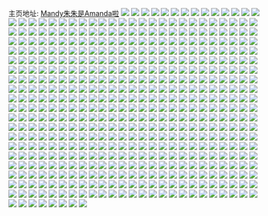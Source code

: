 主页地址: [Mandy朱朱是Amanda啦](https://weibo.com/u/3276469773) 
![](https://wx4.sinaimg.cn/mw2000/c34af60dly1ggcpz0hevlj21aj1v11kx.jpg) 
![](https://wx4.sinaimg.cn/mw2000/c34af60dly1ggcpzbaqytj22c0340b2a.jpg) 
![](https://wx4.sinaimg.cn/mw2000/c34af60dly1ggb6mr65wzj21o0280hdt.jpg) 
![](https://wx4.sinaimg.cn/mw2000/c34af60dly1ggb6moqw5pj22801o0e81.jpg) 
![](https://wx4.sinaimg.cn/mw2000/c34af60dly1ggb6msxtkej21my26ynpd.jpg) 
![](https://wx4.sinaimg.cn/mw2000/c34af60dly1ggb6mv4db9j21o0280u0x.jpg) 
![](https://wx4.sinaimg.cn/mw2000/c34af60dly1ggb6mwrfjqj21o0280kjl.jpg) 
![](https://wx4.sinaimg.cn/mw2000/c34af60dly1ggb6mvym3jj21o0280hdt.jpg) 
![](https://wx4.sinaimg.cn/mw2000/c34af60dly1gg8b0phqqtj20u00mik05.jpg) 
![](https://wx4.sinaimg.cn/mw2000/c34af60dly1gg8b0yebcij22c02c0hdt.jpg) 
![](https://wx4.sinaimg.cn/mw2000/c34af60dly1gg8b0z0ygnj20u00jwwmd.jpg) 
![](https://wx4.sinaimg.cn/mw2000/c34af60dly1gg8b0wu4m6j21o02801ky.jpg) 
![](https://wx4.sinaimg.cn/mw2000/c34af60dly1gg8b10lnpij23402c0e82.jpg) 
![](https://wx4.sinaimg.cn/mw2000/c34af60dly1gg8b0vddefj22341hykjm.jpg) 
![](https://wx4.sinaimg.cn/mw2000/c34af60dly1gg8b0sd3c0j22k31wh4h7.jpg) 
![](https://wx4.sinaimg.cn/mw2000/c34af60dly1gg8b12pwcaj23402c01ky.jpg) 
![](https://wx4.sinaimg.cn/mw2000/c34af60dly1gg8b0qsztcj22aa2sakjm.jpg) 
![](https://wx4.sinaimg.cn/mw2000/c34af60dly1gg3tz43rumj21a114p1f7.jpg) 
![](https://wx4.sinaimg.cn/mw2000/c34af60dly1gg3tz4ywy8j225e2c0qv5.jpg) 
![](https://wx4.sinaimg.cn/mw2000/c34af60dly1gg3tz5mr0ej21h413u1iz.jpg) 
![](https://wx4.sinaimg.cn/mw2000/c34af60dly1gg39vvuryrj21kw1kw7fi.jpg) 
![](https://wx4.sinaimg.cn/mw2000/c34af60dly1gg39vwx1grj22c02c0hdu.jpg) 
![](https://wx4.sinaimg.cn/mw2000/c34af60dly1gg39vvizfnj21kw1kw1kx.jpg) 
![](https://wx4.sinaimg.cn/mw2000/c34af60dly1gg39vy9msvj22c02c0qv6.jpg) 
![](https://wx4.sinaimg.cn/mw2000/c34af60dly1gg39yjbmufj20v80p5jzb.jpg) 
![](https://wx4.sinaimg.cn/mw2000/c34af60dly1gg39w13jclj22c02c0e82.jpg) 
![](https://wx4.sinaimg.cn/mw2000/c34af60dly1gg39vugw11j2251251x6q.jpg) 
![](https://wx4.sinaimg.cn/mw2000/c34af60dly1gg39vzh11oj22c02c07wi.jpg) 
![](https://wx4.sinaimg.cn/mw2000/c34af60dly1gg39w2f587j22c02c04qq.jpg) 
![](https://wx4.sinaimg.cn/mw2000/c34af60dly1gg2kocd0ayj22c02c07wi.jpg) 
![](https://wx4.sinaimg.cn/mw2000/c34af60dly1gg2koa5blyj22c02c0u0y.jpg) 
![](https://wx4.sinaimg.cn/mw2000/c34af60dly1gg2koisenkj22c02c0u0y.jpg) 
![](https://wx4.sinaimg.cn/mw2000/c34af60dly1gg2koeebe8j22c02c01kz.jpg) 
![](https://wx4.sinaimg.cn/mw2000/c34af60dly1gg2korjmiej22c02c0u0x.jpg) 
![](https://wx4.sinaimg.cn/mw2000/c34af60dly1gg2kom4so7j22c02c0npe.jpg) 
![](https://wx4.sinaimg.cn/mw2000/c34af60dly1gg2kofyv36j22c02c0npd.jpg) 
![](https://wx4.sinaimg.cn/mw2000/c34af60dly1gg2kop01gnj22c02c01kx.jpg) 
![](https://wx4.sinaimg.cn/mw2000/c34af60dly1gg2kotrzybj23402c0b2a.jpg) 
![](https://wx4.sinaimg.cn/mw2000/c34af60dly1gg0y46em5jj20u01hcti7.jpg) 
![](https://wx4.sinaimg.cn/mw2000/c34af60dly1gg019t3m5zj23402c0kjm.jpg) 
![](https://wx4.sinaimg.cn/mw2000/c34af60dly1gg019oz67kj20nd0qcdl9.jpg) 
![](https://wx4.sinaimg.cn/mw2000/c34af60dly1gg019qh9eyj23402c01ky.jpg) 
![](https://wx4.sinaimg.cn/mw2000/c34af60dly1gfwg08jmqxj22c02c0hdu.jpg) 
![](https://wx4.sinaimg.cn/mw2000/c34af60dly1gftcef82r5j21o01o0b2a.jpg) 
![](https://wx4.sinaimg.cn/mw2000/c34af60dly1gftcecgaigj21o01o01kx.jpg) 
![](https://wx4.sinaimg.cn/mw2000/c34af60dly1gftcedq2wuj21o01o0b2a.jpg) 
![](https://wx4.sinaimg.cn/mw2000/c34af60dly1gftcebskgvj21o01o04qp.jpg) 
![](https://wx4.sinaimg.cn/mw2000/c34af60dly1gftceh49z7j23402c0hdu.jpg) 
![](https://wx4.sinaimg.cn/mw2000/c34af60dly1gftceak3hlj21du29k4qq.jpg) 
![](https://wx4.sinaimg.cn/mw2000/c34af60dly1gftce7ugtzj21o01o0x6p.jpg) 
![](https://wx4.sinaimg.cn/mw2000/c34af60dly1gftce6jjrnj21o01o0kjm.jpg) 
![](https://wx4.sinaimg.cn/mw2000/c34af60dly1gftce96fxtj21o01o0kjm.jpg) 
![](https://wx4.sinaimg.cn/mw2000/c34af60dly1gfby2kd1uej21kw16onpd.jpg) 
![](https://wx4.sinaimg.cn/mw2000/c34af60dly1gfby2j6ecgj21kw16onpd.jpg) 
![](https://wx4.sinaimg.cn/mw2000/c34af60dly1gfby2joankj20gz1kwdq1.jpg) 
![](https://wx4.sinaimg.cn/mw2000/c34af60dly1gfby2fn945j23402c0u0z.jpg) 
![](https://wx4.sinaimg.cn/mw2000/c34af60dly1gfby2icasqj20rs2ky7wh.jpg) 
![](https://wx4.sinaimg.cn/mw2000/c34af60dly1gfby2dkyfej23402c0qv8.jpg) 
![](https://wx4.sinaimg.cn/mw2000/c34af60dly1gfby2qp3q8j23402c01ky.jpg) 
![](https://wx4.sinaimg.cn/mw2000/c34af60dly1gfby56u61mj20rs50ye82.jpg) 
![](https://wx4.sinaimg.cn/mw2000/c34af60dly1gfby2mkattj20u00u0gre.jpg) 
![](https://wx4.sinaimg.cn/mw2000/c34af60dly1gfby57tvipj20rs1bbk8s.jpg) 
![](https://wx4.sinaimg.cn/mw2000/c34af60dly1gfby2sacwij23402c01kz.jpg) 
![](https://wx4.sinaimg.cn/mw2000/c34af60dly1gfby2lq2hmj22zl21mb2a.jpg) 
![](https://wx4.sinaimg.cn/mw2000/c34af60dly1gfby58qarqj22c0340kjl.jpg) 
![](https://wx4.sinaimg.cn/mw2000/c34af60dly1gfby2nrkvfj22yd27s1kz.jpg) 
![](https://wx4.sinaimg.cn/mw2000/c34af60dly1gfax15haqqj23262am7wj.jpg) 
![](https://wx4.sinaimg.cn/mw2000/c34af60dly1gfax1776w5j22801o0kjm.jpg) 
![](https://wx4.sinaimg.cn/mw2000/c34af60dly1gfax18lsp3j229430ae82.jpg) 
![](https://wx4.sinaimg.cn/mw2000/c34af60dly1gf8eq3z20xj22ds1sg7wh.jpg) 
![](https://wx4.sinaimg.cn/mw2000/c34af60dly1gf8eq1ly40j21sg2dsnib.jpg) 
![](https://wx4.sinaimg.cn/mw2000/c34af60dly1gf8eq2meeij21sg2ds7qy.jpg) 
![](https://wx4.sinaimg.cn/mw2000/c34af60dly1gf8eq0hkcwj22c0340b29.jpg) 
![](https://wx4.sinaimg.cn/mw2000/c34af60dly1gf8eq9fpl1j21o0280npd.jpg) 
![](https://wx4.sinaimg.cn/mw2000/c34af60dly1gf8erww6kjj22c02c0hdt.jpg) 
![](https://wx4.sinaimg.cn/mw2000/c34af60dly1gf8eqaubg7j21o0280hdt.jpg) 
![](https://wx4.sinaimg.cn/mw2000/c34af60dly1gf8epyuskuj21ms280kjl.jpg) 
![](https://wx4.sinaimg.cn/mw2000/c34af60dly1gezamolwgbj21o0280u0y.jpg) 
![](https://wx4.sinaimg.cn/mw2000/c34af60dly1gezampzwdoj21o0280npd.jpg) 
![](https://wx4.sinaimg.cn/mw2000/c34af60dly1gezammvzh8j21me27hb2a.jpg) 
![](https://wx4.sinaimg.cn/mw2000/c34af60dly1gezan7bs3yj22c0340e82.jpg) 
![](https://wx4.sinaimg.cn/mw2000/c34af60dly1gezan498pzj21ls1ls1kx.jpg) 
![](https://wx4.sinaimg.cn/mw2000/c34af60dly1gezamrkyznj21o0280e81.jpg) 
![](https://wx4.sinaimg.cn/mw2000/c34af60dly1gezan196pkj22c02c0qv6.jpg) 
![](https://wx4.sinaimg.cn/mw2000/c34af60dly1gezan8e3yxj20q30ztaj5.jpg) 
![](https://wx4.sinaimg.cn/mw2000/c34af60dly1geups4dv9kj21o0280qv5.jpg) 
![](https://wx4.sinaimg.cn/mw2000/c34af60dly1geupsdiqtej226b2ppb2a.jpg) 
![](https://wx4.sinaimg.cn/mw2000/c34af60dly1geups2j6t4j21o0280qv5.jpg) 
![](https://wx4.sinaimg.cn/mw2000/c34af60dly1geupsaevqgj22o03947wi.jpg) 
![](https://wx4.sinaimg.cn/mw2000/c34af60dly1geupsb98nmj22lx1midw1.jpg) 
![](https://wx4.sinaimg.cn/mw2000/c34af60dly1geups8yfwzj22eq37m4qr.jpg) 
![](https://wx4.sinaimg.cn/mw2000/c34af60dly1geups5h6vzj22801o0u0x.jpg) 
![](https://wx4.sinaimg.cn/mw2000/c34af60dly1geups6gharj21o0280hdt.jpg) 
![](https://wx4.sinaimg.cn/mw2000/c34af60dly1geupsbv7kcj22n51rvnna.jpg) 
![](https://wx4.sinaimg.cn/mw2000/c34af60dly1gek60gdkkhj20wf0wfn47.jpg) 
![](https://wx4.sinaimg.cn/mw2000/c34af60dly1gek60ekzrfj20rf13fwl7.jpg) 
![](https://wx4.sinaimg.cn/mw2000/c34af60dly1geglhvo49yj22c0340b2b.jpg) 
![](https://wx4.sinaimg.cn/mw2000/c34af60dly1geglhxol62j225r2p6e83.jpg) 
![](https://wx4.sinaimg.cn/mw2000/c34af60dly1geglhywvddj234025phdu.jpg) 
![](https://wx4.sinaimg.cn/mw2000/c34af60dly1gegli0wel0j22c03407wi.jpg) 
![](https://wx4.sinaimg.cn/mw2000/c34af60dly1gee3h5qujmj22801o0u0x.jpg) 
![](https://wx4.sinaimg.cn/mw2000/c34af60dly1gee3h1qs00j22801o0u0x.jpg) 
![](https://wx4.sinaimg.cn/mw2000/c34af60dly1gee3g5gcx0j22o03k0x6r.jpg) 
![](https://wx4.sinaimg.cn/mw2000/c34af60dly1gee3g0m61cj22o02y9qv6.jpg) 
![](https://wx4.sinaimg.cn/mw2000/c34af60dly1ge8rovdnfvj21o0280kjl.jpg) 
![](https://wx4.sinaimg.cn/mw2000/c34af60dly1ge8rp6z1huj21o0280kjl.jpg) 
![](https://wx4.sinaimg.cn/mw2000/c34af60dly1ge8rp0pueyj21o0280kjl.jpg) 
![](https://wx4.sinaimg.cn/mw2000/c34af60dly1ge432q0w85j22c02c0x6q.jpg) 
![](https://wx4.sinaimg.cn/mw2000/c34af60dly1ge432t0scyj22c02c04qr.jpg) 
![](https://wx4.sinaimg.cn/mw2000/c34af60dly1ge432lpkywj23402c0x6r.jpg) 
![](https://wx4.sinaimg.cn/mw2000/c34af60dly1ge432w7kevj23402c0x6q.jpg) 
![](https://wx4.sinaimg.cn/mw2000/c34af60dly1ge432upbl8j22c0340qv6.jpg) 
![](https://wx4.sinaimg.cn/mw2000/c34af60dly1ge432yaklij23402c04qs.jpg) 
![](https://wx4.sinaimg.cn/mw2000/c34af60dly1ge432zstkpj22n31xie82.jpg) 
![](https://wx4.sinaimg.cn/mw2000/c34af60dly1ge4331hv3bj22c02c0b29.jpg) 
![](https://wx4.sinaimg.cn/mw2000/c34af60dly1ge433amhs9j22c0340x6q.jpg) 
![](https://wx4.sinaimg.cn/mw2000/c34af60dly1ge43b96ejzj22c0340kjm.jpg) 
![](https://wx4.sinaimg.cn/mw2000/c34af60dly1ge43bfpng5j22c02c01kz.jpg) 
![](https://wx4.sinaimg.cn/mw2000/c34af60dly1ge43bdqrgoj22c02c0e81.jpg) 
![](https://wx4.sinaimg.cn/mw2000/c34af60dly1ge4333ccgxj22c02c0b29.jpg) 
![](https://wx4.sinaimg.cn/mw2000/c34af60dly1ge6fn7cp7sj23402c0e81.jpg) 
![](https://wx4.sinaimg.cn/mw2000/c34af60dly1geb3jwypmij22c02c04qr.jpg) 
![](https://wx4.sinaimg.cn/mw2000/c34af60dly1geb3jxv0qkj23402c07wh.jpg) 
![](https://wx4.sinaimg.cn/mw2000/c34af60dly1geb3jzzug1j22c03407wi.jpg) 
![](https://wx4.sinaimg.cn/mw2000/c34af60dly1gy5ad3wtnvj22c0340npe.jpg) 
![](https://wx4.sinaimg.cn/mw2000/c34af60dly1gdusuq715cj22801o0e81.jpg) 
![](https://wx4.sinaimg.cn/mw2000/c34af60dly1gdusunk6fij21n127zqv5.jpg) 
![](https://wx4.sinaimg.cn/mw2000/c34af60dly1gdusukvlcvj22801o07wh.jpg) 
![](https://wx4.sinaimg.cn/mw2000/c34af60dly1gdusuoubw3j22801o07wh.jpg) 
![](https://wx4.sinaimg.cn/mw2000/c34af60dly1gdusujk28dj20rs12kdvv.jpg) 
![](https://wx4.sinaimg.cn/mw2000/c34af60dly1gdusumgo1mj22801o0hdt.jpg) 
![](https://wx4.sinaimg.cn/mw2000/c34af60dly1gdqx75llv1j22c0340e83.jpg) 
![](https://wx4.sinaimg.cn/mw2000/c34af60dly1gdqx6uc5xgj22c03407wi.jpg) 
![](https://wx4.sinaimg.cn/mw2000/c34af60dly1gdqx7h5jeuj22c0340x6q.jpg) 
![](https://wx4.sinaimg.cn/mw2000/c34af60dly1gdovv7svdnj23412c0x6q.jpg) 
![](https://wx4.sinaimg.cn/mw2000/c34af60dly1gdnfikhtrjj21sg2ds7wh.jpg) 
![](https://wx4.sinaimg.cn/mw2000/c34af60dly1gdovvc4zr3j22c02c0kjl.jpg) 
![](https://wx4.sinaimg.cn/mw2000/c34af60dly1gdovvagkj1j23412c0u0y.jpg) 
![](https://wx4.sinaimg.cn/mw2000/c34af60dly1gdfmoj4rcgj21zj1fmkjl.jpg) 
![](https://wx4.sinaimg.cn/mw2000/c34af60dly1gdfmog4r5rj22t91wkkjl.jpg) 
![](https://wx4.sinaimg.cn/mw2000/c34af60dly1gda1qw4az3j23402c07wk.jpg) 
![](https://wx4.sinaimg.cn/mw2000/c34af60dly1gda1pmhhlij23402c04qt.jpg) 
![](https://wx4.sinaimg.cn/mw2000/c34af60dly1gda1qmty21j23402c0qv6.jpg) 
![](https://wx4.sinaimg.cn/mw2000/c34af60dly1gda1qhsml1j23402c0b2c.jpg) 
![](https://wx4.sinaimg.cn/mw2000/c34af60dly1gdal8ochytj22c02c01kz.jpg) 
![](https://wx4.sinaimg.cn/mw2000/c34af60dly1gda1ru2hsmj23402c01l0.jpg) 
![](https://wx4.sinaimg.cn/mw2000/c34af60dly1gda1pu94tqj23402c0hdw.jpg) 
![](https://wx4.sinaimg.cn/mw2000/c34af60dly1gda1r2tneyj22c02c07wi.jpg) 
![](https://wx4.sinaimg.cn/mw2000/c34af60dly1gda1q6ya1xj23402c01l0.jpg) 
![](https://wx4.sinaimg.cn/mw2000/c34af60dly1gd2ygbzvwkj21gc1xu7wh.jpg) 
![](https://wx4.sinaimg.cn/mw2000/c34af60dly1gd2ygfox48j226k2acu0x.jpg) 
![](https://wx4.sinaimg.cn/mw2000/c34af60dly1gd2ygh0h9aj21o0280qv5.jpg) 
![](https://wx4.sinaimg.cn/mw2000/c34af60dly1gd2ygapoq0j23402c0x6r.jpg) 
![](https://wx4.sinaimg.cn/mw2000/c34af60dly1gd2ygcqaizj21o0280b21.jpg) 
![](https://wx4.sinaimg.cn/mw2000/c34af60dly1gd2ygdhpylj23402c0e81.jpg) 
![](https://wx4.sinaimg.cn/mw2000/c34af60dly1gd1tw18c7aj23402c04qs.jpg) 
![](https://wx4.sinaimg.cn/mw2000/c34af60dly1gcw14a40kij20ut0u0x6p.jpg) 
![](https://wx4.sinaimg.cn/mw2000/c34af60dly1gcw117nr05j20v80v3h0f.jpg) 
![](https://wx4.sinaimg.cn/mw2000/c34af60dly1gcw132gm8fj23402c04ra.jpg) 
![](https://wx4.sinaimg.cn/mw2000/c34af60dly1gcw13mhlevj22we26b1lf.jpg) 
![](https://wx4.sinaimg.cn/mw2000/c34af60dly1gcw146sk6hj21kw1kw1l4.jpg) 
![](https://wx4.sinaimg.cn/mw2000/c34af60dly1gcw147vpzxj20v80ne17i.jpg) 
![](https://wx4.sinaimg.cn/mw2000/c34af60dly1gcw11a0p2uj20u00u3x6p.jpg) 
![](https://wx4.sinaimg.cn/mw2000/c34af60dly1gcw1488ir4j20v80nik5q.jpg) 
![](https://wx4.sinaimg.cn/mw2000/c34af60dly1gcw1491cobj20v80mxgyu.jpg) 
![](https://wx4.sinaimg.cn/mw2000/c34af60dly1gcug9whm2hj235q4qmqvh.jpg) 
![](https://wx4.sinaimg.cn/mw2000/c34af60dly1gcug9yiv43j21qe27f1kx.jpg) 
![](https://wx4.sinaimg.cn/mw2000/c34af60dly1gcug9rcl4pj235q4qm7wo.jpg) 
![](https://wx4.sinaimg.cn/mw2000/c34af60dly1gcufpoa7vdj20u01817wi.jpg) 
![](https://wx4.sinaimg.cn/mw2000/c34af60dly1gcufminlhrj234026c7wk.jpg) 
![](https://wx4.sinaimg.cn/mw2000/c34af60dly1gcug9nhuy1j222o3404qr.jpg) 
![](https://wx4.sinaimg.cn/mw2000/c34af60dly1gcug9kanvrj222n2ykhdw.jpg) 
![](https://wx4.sinaimg.cn/mw2000/c34af60dly1gcufmbr1ejj222p340npe.jpg) 
![](https://wx4.sinaimg.cn/mw2000/c34af60dly1gcuga0x6k3j22rx20c7wi.jpg) 
![](https://wx4.sinaimg.cn/mw2000/c34af60dly1gclsp8tf49j22c02c04qq.jpg) 
![](https://wx4.sinaimg.cn/mw2000/c34af60dly1gclsp4w3jqj22a7290u0x.jpg) 
![](https://wx4.sinaimg.cn/mw2000/c34af60dly1gclsp0gvxlj22c02c07wi.jpg) 
![](https://wx4.sinaimg.cn/mw2000/c34af60dly1gcesxift67j21o0280e0m.jpg) 
![](https://wx4.sinaimg.cn/mw2000/c34af60dly1gcesxjfdqwj22801o04jc.jpg) 
![](https://wx4.sinaimg.cn/mw2000/c34af60dly1gcesxfvhggj22801o0ni6.jpg) 
![](https://wx4.sinaimg.cn/mw2000/c34af60dly1gc5grus7ntj225y25ye81.jpg) 
![](https://wx4.sinaimg.cn/mw2000/c34af60dly1gc5h1e0058j22ls2lskjm.jpg) 
![](https://wx4.sinaimg.cn/mw2000/c34af60dly1gc0q86g1f6j22c02c04qq.jpg) 
![](https://wx4.sinaimg.cn/mw2000/c34af60dly1gc0q888oojj22c02c0nb5.jpg) 
![](https://wx4.sinaimg.cn/mw2000/c34af60dly1gc0qjs4y17j22c02c0npe.jpg) 
![](https://wx4.sinaimg.cn/mw2000/c34af60dly1gbklz04n7nj22c02c0qrj.jpg) 
![](https://wx4.sinaimg.cn/mw2000/c34af60dly1gbkm685jvzj224p2u9hdu.jpg) 
![](https://wx4.sinaimg.cn/mw2000/c34af60dly1gb85q80f5bj22c02c0qv5.jpg) 
![](https://wx4.sinaimg.cn/mw2000/c34af60dly1gb85q8hq15j20s715btf3.jpg) 
![](https://wx4.sinaimg.cn/mw2000/c34af60dly1gb85q6mnioj22c02c0u0x.jpg) 
![](https://wx4.sinaimg.cn/mw2000/c34af60dly1gbxg2jr1b7j22c02c01ky.jpg) 
![](https://wx4.sinaimg.cn/mw2000/c34af60dly1gb85qaul8pj22c02c01kx.jpg) 
![](https://wx4.sinaimg.cn/mw2000/c34af60dly1gbxg2ij3huj226n27nu0x.jpg) 
![](https://wx4.sinaimg.cn/mw2000/c34af60dly1gb85qdby45j20tl0w2agk.jpg) 
![](https://wx4.sinaimg.cn/mw2000/c34af60dly1gb85qdxwgsj21j02psb29.jpg) 
![](https://wx4.sinaimg.cn/mw2000/c34af60dly1gb85qcyvmrj20v91bedo9.jpg) 
![](https://wx4.sinaimg.cn/mw2000/c34af60dly1gb4fxaa33pj22c02c07wi.jpg) 
![](https://wx4.sinaimg.cn/mw2000/c34af60dly1gb4iige39tj20zq0tyb29.jpg) 
![](https://wx4.sinaimg.cn/mw2000/c34af60dly1gb4i5lp1rqj22c02c01ky.jpg) 
![](https://wx4.sinaimg.cn/mw2000/c34af60dly1gb4iih2p2zj20u00u07wh.jpg) 
![](https://wx4.sinaimg.cn/mw2000/c34af60dly1gb4iifasy2j20u00u0b0f.jpg) 
![](https://wx4.sinaimg.cn/mw2000/c34af60dly1gr2as5zhwij23402c0kjm.jpg) 
![](https://wx4.sinaimg.cn/mw2000/c34af60dly1gr2as55x3hj22c02c07wi.jpg) 
![](https://wx4.sinaimg.cn/mw2000/c34af60dly1gr2as6mu93j21sg1sgb29.jpg) 
![](https://wx4.sinaimg.cn/mw2000/c34af60dly1gb1vxdtp6wj21h11h11bf.jpg) 
![](https://wx4.sinaimg.cn/mw2000/c34af60dly1gb1vxck7kdj23402c0b2b.jpg) 
![](https://wx4.sinaimg.cn/mw2000/c34af60dly1gb1vxebrn3j20u00u07wh.jpg) 
![](https://wx4.sinaimg.cn/mw2000/c34af60dly1gb1vxb3f4bj22c02c0e81.jpg) 
![](https://wx4.sinaimg.cn/mw2000/c34af60dly1gbymo71nvzj20u00u0kjl.jpg) 
![](https://wx4.sinaimg.cn/mw2000/c34af60dly1gbymqu9t2aj20u00u0e81.jpg) 
![](https://wx4.sinaimg.cn/mw2000/c34af60dly1gbymo946u3j22c0340x6q.jpg) 
![](https://wx4.sinaimg.cn/mw2000/c34af60dly1gb1vxfho6vj23402c0b2a.jpg) 
![](https://wx4.sinaimg.cn/mw2000/c34af60dly1gb1vyqpio5j20s90j1qsn.jpg) 
![](https://wx4.sinaimg.cn/mw2000/c34af60dly1gb1w0rk9tjj20u00u0b29.jpg) 
![](https://wx4.sinaimg.cn/mw2000/c34af60dly1gb1vxiwxnuj22c02c0qv5.jpg) 
![](https://wx4.sinaimg.cn/mw2000/c34af60dly1gb1vxhxq0mj222j22lx3z.jpg) 
![](https://wx4.sinaimg.cn/mw2000/c34af60dly1gazag5jqduj22c02c0u0x.jpg) 
![](https://wx4.sinaimg.cn/mw2000/c34af60dly1ga94igmv65j22c02c07wi.jpg) 
![](https://wx4.sinaimg.cn/mw2000/c34af60dly1ga94ied5nhj22801o04qq.jpg) 
![](https://wx4.sinaimg.cn/mw2000/c34af60dly1gaa16b1ss1j22c02c0u0x.jpg) 
![](https://wx4.sinaimg.cn/mw2000/c34af60dly1gaa169ar6jj22c02c0u0y.jpg) 
![](https://wx4.sinaimg.cn/mw2000/c34af60dly1gakzu1woygj21o0280npd.jpg) 
![](https://wx4.sinaimg.cn/mw2000/c34af60dly1ga94ic6g1aj22bc3h0hdu.jpg) 
![](https://wx4.sinaimg.cn/mw2000/c34af60dly1ga86l6ikemj22c02c0hdu.jpg) 
![](https://wx4.sinaimg.cn/mw2000/c34af60dly1ga86qdg7sij22c03401l0.jpg) 
![](https://wx4.sinaimg.cn/mw2000/c34af60dly1ga86lit7i4j22c02c0b2a.jpg) 
![](https://wx4.sinaimg.cn/mw2000/c34af60dly1ga86smlni6j228u2444qq.jpg) 
![](https://wx4.sinaimg.cn/mw2000/c34af60dly1ga86lmwxv4j22c02c07wi.jpg) 
![](https://wx4.sinaimg.cn/mw2000/c34af60dly1ga86r74asdj22c02c0e82.jpg) 
![](https://wx4.sinaimg.cn/mw2000/c34af60dly1ga86hxc6bjj22c02c0u0x.jpg) 
![](https://wx4.sinaimg.cn/mw2000/c34af60dly1ga86sztzyvj22c02c0x6q.jpg) 
![](https://wx4.sinaimg.cn/mw2000/c34af60dly1ga4pi2hb74j20u01hcdwe.jpg) 
![](https://wx4.sinaimg.cn/mw2000/c34af60dly1ga4pi3eek9j22c0340x6q.jpg) 
![](https://wx4.sinaimg.cn/mw2000/c34af60dly1ga4pi209zvj21sg2dshdt.jpg) 
![](https://wx4.sinaimg.cn/mw2000/c34af60dly1ga4pi8cgt1j21nq280u0x.jpg) 
![](https://wx4.sinaimg.cn/mw2000/c34af60dly1ga4pi54m91j22c02c0x6p.jpg) 
![](https://wx4.sinaimg.cn/mw2000/c34af60dly1ga4q0fjl95j22c02c04qq.jpg) 
![](https://wx4.sinaimg.cn/mw2000/c34af60dly1ga4pnathcsj23k02o04qr.jpg) 
![](https://wx4.sinaimg.cn/mw2000/c34af60dly1ga4pnc2dpej22o03k04qr.jpg) 
![](https://wx4.sinaimg.cn/mw2000/c34af60dly1ga3n1gixdej225w1mc1kx.jpg) 
![](https://wx4.sinaimg.cn/mw2000/c34af60dly1ga2a3lst3uj22c02c0qv5.jpg) 
![](https://wx4.sinaimg.cn/mw2000/c34af60dly1ga2a3j1xxvj216o1kwqqj.jpg) 
![](https://wx4.sinaimg.cn/mw2000/c34af60dly1ga2a3hf01uj22c02c0b2a.jpg) 
![](https://wx4.sinaimg.cn/mw2000/c34af60dly1g9yb84rnlmj23402ag4qq.jpg) 
![](https://wx4.sinaimg.cn/mw2000/c34af60dly1g9ybqwf577j23402c0qv6.jpg) 
![](https://wx4.sinaimg.cn/mw2000/c34af60dly1g9xqxoqqbhj21o01o0kjl.jpg) 
![](https://wx4.sinaimg.cn/mw2000/c34af60dly1g9xqy8s99jj22801o0x6p.jpg) 
![](https://wx4.sinaimg.cn/mw2000/c34af60dly1g9xqyck8aqj22c03401ky.jpg) 
![](https://wx4.sinaimg.cn/mw2000/c34af60dly1g9xqy5ic5hj22801o0qv5.jpg) 
![](https://wx4.sinaimg.cn/mw2000/c34af60dly1g9xra6v8hmj20rs3pdqv5.jpg) 
![](https://wx4.sinaimg.cn/mw2000/c34af60dly1gbsjq2p5rwj216o1kukf4.jpg) 
![](https://wx4.sinaimg.cn/mw2000/c34af60dly1g9xradmw1jj22c0340u0x.jpg) 
![](https://wx4.sinaimg.cn/mw2000/c34af60dly1g9xr9ijg7yj22c0340kjl.jpg) 
![](https://wx4.sinaimg.cn/mw2000/c34af60dly1g9yb2s5iy9j22ds1sge81.jpg) 
![](https://wx4.sinaimg.cn/mw2000/c34af60dly1g9yb3hum4bj222i2r8e82.jpg) 
![](https://wx4.sinaimg.cn/mw2000/c34af60dly1g9yb2tcvtyj23402c0ay1.jpg) 
![](https://wx4.sinaimg.cn/mw2000/c34af60dly1g9uclkk6wwj20u01syqv5.jpg) 
![](https://wx4.sinaimg.cn/mw2000/c34af60dly1g9uclg66jyj22c02c0x6p.jpg) 
![](https://wx4.sinaimg.cn/mw2000/c34af60dly1g9skebazuvj22c02c04qq.jpg) 
![](https://wx4.sinaimg.cn/mw2000/c34af60dly1g9ske94j3ij22c02c0x6p.jpg) 
![](https://wx4.sinaimg.cn/mw2000/c34af60dly1g9skex2nqyj22c02c0e82.jpg) 
![](https://wx4.sinaimg.cn/mw2000/c34af60dly1g9qphpfkw1j20rs1py1kx.jpg) 
![](https://wx4.sinaimg.cn/mw2000/c34af60dly1g9qpikoh8bj23402c0qv7.jpg) 
![](https://wx4.sinaimg.cn/mw2000/c34af60dly1g9qphrbxfej22c02c0npd.jpg) 
![](https://wx4.sinaimg.cn/mw2000/c34af60dly1g9qphx7ysuj23402c0kjn.jpg) 
![](https://wx4.sinaimg.cn/mw2000/c34af60dly1g9pc30heicj22c0340hdu.jpg) 
![](https://wx4.sinaimg.cn/mw2000/c34af60dly1g9pc33mvx0j22tq2484qp.jpg) 
![](https://wx4.sinaimg.cn/mw2000/c34af60dly1g9pc32ip9kj22c0340x6q.jpg) 
![](https://wx4.sinaimg.cn/mw2000/c34af60dly1g9pc350uryj227u1o04qq.jpg) 
![](https://wx4.sinaimg.cn/mw2000/c34af60dly1g9pc35smaqj21n41y71g2.jpg) 
![](https://wx4.sinaimg.cn/mw2000/c34af60dly1g9pc362ys4j20u01t0dmd.jpg) 
![](https://wx4.sinaimg.cn/mw2000/c34af60dly1g9pc36vbatj22c0340kjl.jpg) 
![](https://wx4.sinaimg.cn/mw2000/c34af60dly1g9pc2yahjkj20rs1qn1kx.jpg) 
![](https://wx4.sinaimg.cn/mw2000/c34af60dly1g9pc39zel7j23402c0nnx.jpg) 
![](https://wx4.sinaimg.cn/mw2000/c34af60dly1g9pc69072fj23402c0kjl.jpg) 
![](https://wx4.sinaimg.cn/mw2000/c34af60dly1g9pc395uvhj22tq2487wh.jpg) 
![](https://wx4.sinaimg.cn/mw2000/c34af60dly1g9pc37j5xzj20u0140dmr.jpg) 
![](https://wx4.sinaimg.cn/mw2000/c34af60dly1g9pc37wewoj20u0140dn0.jpg) 
![](https://wx4.sinaimg.cn/mw2000/c34af60dly1g9pc38jik4j20rs1jkqnd.jpg) 
![](https://wx4.sinaimg.cn/mw2000/c34af60dly1g9kpfemvl8j23402c0b0s.jpg) 
![](https://wx4.sinaimg.cn/mw2000/c34af60dly1g9kpeu010jj22c0340hdt.jpg) 
![](https://wx4.sinaimg.cn/mw2000/c34af60dly1g9kpfq8widj22c0340hdt.jpg) 
![](https://wx4.sinaimg.cn/mw2000/c34af60dly1g9iqar5wbij223j1o0hdt.jpg) 
![](https://wx4.sinaimg.cn/mw2000/c34af60dly1g9ihkbml2tj22c031mnpe.jpg) 
![](https://wx4.sinaimg.cn/mw2000/c34af60dly1g9ihqdkwv2j227u1o0e81.jpg) 
![](https://wx4.sinaimg.cn/mw2000/c34af60dly1g9ihkkfpkzj22c0340npf.jpg) 
![](https://wx4.sinaimg.cn/mw2000/c34af60dly1g9ihkfl4c5j22c02opb2a.jpg) 
![](https://wx4.sinaimg.cn/mw2000/c34af60dly1g9ihkn3ph4j22c0340hdu.jpg) 
![](https://wx4.sinaimg.cn/mw2000/c34af60dly1g9ihzjwpwpj23402c0b2a.jpg) 
![](https://wx4.sinaimg.cn/mw2000/c34af60dly1g9ihk7ht0pj23402c0qv5.jpg) 
![](https://wx4.sinaimg.cn/mw2000/c34af60dly1g9ii0lf95kj22c0340kjm.jpg) 
![](https://wx4.sinaimg.cn/mw2000/c34af60dly1g9hi0fqm8nj20rs2twqv5.jpg) 
![](https://wx4.sinaimg.cn/mw2000/c34af60dly1g9hi0tbvojj22c0340e83.jpg) 
![](https://wx4.sinaimg.cn/mw2000/c34af60dly1g9hi0kgcysj23402c01kz.jpg) 
![](https://wx4.sinaimg.cn/mw2000/c34af60dly1g9hnj1803ij20rs15sqid.jpg) 
![](https://wx4.sinaimg.cn/mw2000/c34af60dly1g9f4lwaa8dj23402c0b2f.jpg) 
![](https://wx4.sinaimg.cn/mw2000/c34af60dly1g979dip7wyj20rs15sdv9.jpg) 
![](https://wx4.sinaimg.cn/mw2000/c34af60dly1g979di7v0ej20rs15nn77.jpg) 
![](https://wx4.sinaimg.cn/mw2000/c34af60dly1g979dhfkdwj216o1ku1kx.jpg) 
![](https://wx4.sinaimg.cn/mw2000/c34af60dly1g979dgcgirj22c02c0kjm.jpg) 
![](https://wx4.sinaimg.cn/mw2000/c34af60dly1g961l3kukyj22c02c0kjl.jpg) 
![](https://wx4.sinaimg.cn/mw2000/c34af60dly1g95cpbwmc3j23402c01kz.jpg) 
![](https://wx4.sinaimg.cn/mw2000/c34af60dly1g95coybpgyj22c0340hdu.jpg) 
![](https://wx4.sinaimg.cn/mw2000/c34af60dly1g95cpgsvumj22c0340kjm.jpg) 
![](https://wx4.sinaimg.cn/mw2000/c34af60dly1g95cp135ifj23402c07wh.jpg) 
![](https://wx4.sinaimg.cn/mw2000/c34af60dly1g95cp5q4kcj23402c0kjm.jpg) 
![](https://wx4.sinaimg.cn/mw2000/c34af60dly1g95cpkv5p7j22c0340b2a.jpg) 
![](https://wx4.sinaimg.cn/mw2000/c34af60dly1g8vf085swfj22c02c0kjm.jpg) 
![](https://wx4.sinaimg.cn/mw2000/c34af60dly1g8vf05l9ybj21qn1qnhdt.jpg) 
![](https://wx4.sinaimg.cn/mw2000/c34af60dly1g8vf03n75ij22ko23p7wi.jpg) 
![](https://wx4.sinaimg.cn/mw2000/c34af60dly1g8yfmuukcuj21rf1rnhdt.jpg) 
![](https://wx4.sinaimg.cn/mw2000/c34af60dly1g8ocwwh9ikj22c02c0hdt.jpg) 
![](https://wx4.sinaimg.cn/mw2000/c34af60dly1g8ocx05km9j22c02c0kjm.jpg) 
![](https://wx4.sinaimg.cn/mw2000/c34af60dly1g8ocwu2s9pj22c02c0u0y.jpg) 
![](https://wx4.sinaimg.cn/mw2000/c34af60dly1g8ocxqjds7j22c02c07wi.jpg) 
![](https://wx4.sinaimg.cn/mw2000/c34af60dly1g8ocxtusdbj22c02c07wi.jpg) 
![](https://wx4.sinaimg.cn/mw2000/c34af60dly1g8od2cfo4fj22c03401ky.jpg) 
![](https://wx4.sinaimg.cn/mw2000/c34af60dly1g8ocxw5pgsj22c02c01ky.jpg) 
![](https://wx4.sinaimg.cn/mw2000/c34af60dly1g8od95aqgmj22c02c0npe.jpg) 
![](https://wx4.sinaimg.cn/mw2000/c34af60dly1g8ocxy62nxj22c02c01ky.jpg) 
![](https://wx4.sinaimg.cn/mw2000/c34af60dly1g8occj86jaj20u00u0wm6.jpg) 
![](https://wx4.sinaimg.cn/mw2000/c34af60dly1g8occk3z6rj20u00u0qd8.jpg) 
![](https://wx4.sinaimg.cn/mw2000/c34af60dly1g8ocd8d65kj20u00u0tg5.jpg) 
![](https://wx4.sinaimg.cn/mw2000/c34af60dly1g8ocd6b9e9j20rs2cf7p6.jpg) 
![](https://wx4.sinaimg.cn/mw2000/c34af60dly1g8occgvukfj21400u0jzg.jpg) 
![](https://wx4.sinaimg.cn/mw2000/c34af60dly1g8occkt8ecj20u00u9wlk.jpg) 
![](https://wx4.sinaimg.cn/mw2000/c34af60dly1g8occht1nej20u00u0q8u.jpg) 
![](https://wx4.sinaimg.cn/mw2000/c34af60dly1g8ocd7sgosj20rs1kokeg.jpg) 
![](https://wx4.sinaimg.cn/mw2000/c34af60dly1g8occiln7ij20w10u0k0v.jpg) 
![](https://wx4.sinaimg.cn/mw2000/c34af60dly1g8oc7cxm2rj20u00u07b9.jpg) 
![](https://wx4.sinaimg.cn/mw2000/c34af60dly1g8oc7e0y45j20u00ygqe6.jpg) 
![](https://wx4.sinaimg.cn/mw2000/c34af60dly1g8oc7gjq6nj21400u0n60.jpg) 
![](https://wx4.sinaimg.cn/mw2000/c34af60dly1g8oc7fcwtdj20u00u0afc.jpg) 
![](https://wx4.sinaimg.cn/mw2000/c34af60dly1g8oc7g22g2j21400u0k17.jpg) 
![](https://wx4.sinaimg.cn/mw2000/c34af60dly1g8oc7eulv7j20u00u0122.jpg) 
![](https://wx4.sinaimg.cn/mw2000/c34af60dly1g8maoyxmeej213x0u0qf7.jpg) 
![](https://wx4.sinaimg.cn/mw2000/c34af60dly1g8maozuv96j21400u0tlx.jpg) 
![](https://wx4.sinaimg.cn/mw2000/c34af60dly1g8maoxszdxj20u015c0yu.jpg) 
![](https://wx4.sinaimg.cn/mw2000/c34af60dly1g8maox1u8oj215i0u0ao0.jpg) 
![](https://wx4.sinaimg.cn/mw2000/c34af60dly1g8l1q5rzotj22sv27ekjl.jpg) 
![](https://wx4.sinaimg.cn/mw2000/c34af60dly1g8gb7obw4kj22c0340b29.jpg) 
![](https://wx4.sinaimg.cn/mw2000/c34af60dly1g8gb7l8utvj221a2vou0x.jpg) 
![](https://wx4.sinaimg.cn/mw2000/c34af60dly1g8gb7r5hv1j225v2vx4qq.jpg) 
![](https://wx4.sinaimg.cn/mw2000/c34af60dly1g8gb7zi5iej22c02c0e83.jpg) 
![](https://wx4.sinaimg.cn/mw2000/c34af60dly1g8gb7tbl80j23402c0qt4.jpg) 
![](https://wx4.sinaimg.cn/mw2000/c34af60dly1g8gb7w0bngj22kk1xdb29.jpg) 
![](https://wx4.sinaimg.cn/mw2000/c34af60dly1g8gb82wopuj224h25vqv5.jpg) 
![](https://wx4.sinaimg.cn/mw2000/c34af60dly1g8gb7rz6soj20nu16d44x.jpg) 
![](https://wx4.sinaimg.cn/mw2000/c34af60dly1g8gb853vukj23402c0qv5.jpg) 
![](https://wx4.sinaimg.cn/mw2000/c34af60dly1g8399qvtufj22c03401ky.jpg) 
![](https://wx4.sinaimg.cn/mw2000/c34af60dly1g8399t1owmj22tq248kjl.jpg) 
![](https://wx4.sinaimg.cn/mw2000/c34af60dly1g7pphlvl6pj23402c0qv5.jpg) 
![](https://wx4.sinaimg.cn/mw2000/c34af60dly1g7pphof1buj23402c07wi.jpg) 
![](https://wx4.sinaimg.cn/mw2000/c34af60dly1g7pphxnaj3j23402c04qp.jpg) 
![](https://wx4.sinaimg.cn/mw2000/c34af60dly1g7pphr6gl0j23402c0e81.jpg) 
![](https://wx4.sinaimg.cn/mw2000/c34af60dly1g7pphpvz5mj22a82a8e81.jpg) 
![](https://wx4.sinaimg.cn/mw2000/c34af60dly1g7pphkcswrj22c0340qv5.jpg) 
![](https://wx4.sinaimg.cn/mw2000/c34af60dly1g7pphtrah3j22o03k0e82.jpg) 
![](https://wx4.sinaimg.cn/mw2000/c34af60dly1g7pphvvycuj23402c0kjl.jpg) 
![](https://wx4.sinaimg.cn/mw2000/c34af60dly1g7myy0kg89j20qq1lvdlf.jpg) 
![](https://wx4.sinaimg.cn/mw2000/c34af60dly1g7myy2gz14j20rs0xlwt9.jpg) 
![](https://wx4.sinaimg.cn/mw2000/c34af60dly1g7ly8wygg9j23402c0b2a.jpg) 
![](https://wx4.sinaimg.cn/mw2000/c34af60dly1g7ly9292xxj21400u0kgh.jpg) 
![](https://wx4.sinaimg.cn/mw2000/c34af60dly1g7ly9027xsj23402c0e81.jpg) 
![](https://wx4.sinaimg.cn/mw2000/c34af60dly1g7ly8tvfe2j22c02c0ttu.jpg) 
![](https://wx4.sinaimg.cn/mw2000/c34af60dly1g7ji2p85wfj227u1o0e81.jpg) 
![](https://wx4.sinaimg.cn/mw2000/c34af60dly1g7ji2pp88sj20y00z1n7l.jpg) 
![](https://wx4.sinaimg.cn/mw2000/c34af60dly1g7ji2q8ehzj23402c0tte.jpg) 
![](https://wx4.sinaimg.cn/mw2000/c34af60dly1g7ji2s0smdj23402c0qv5.jpg) 
![](https://wx4.sinaimg.cn/mw2000/c34af60dly1g7gtluxta8j23402c0x6p.jpg) 
![](https://wx4.sinaimg.cn/mw2000/c34af60dly1g7gtlxom86j22682a71ky.jpg) 
![](https://wx4.sinaimg.cn/mw2000/c34af60dly1g7gtm9vjg1j23402c0u0y.jpg) 
![](https://wx4.sinaimg.cn/mw2000/c34af60dly1g7gtm5e5mgj23402c0x6q.jpg) 
![](https://wx4.sinaimg.cn/mw2000/c34af60dly1g7gtm1xfajj23402c0x6r.jpg) 
![](https://wx4.sinaimg.cn/mw2000/c34af60dly1g7gtmta2igj23402c04qf.jpg) 
![](https://wx4.sinaimg.cn/mw2000/c34af60dly1g7dd3jto8fj23402c0b2b.jpg) 
![](https://wx4.sinaimg.cn/mw2000/c34af60dly1g7dd3s5sc4j20rs0t6n9j.jpg) 
![](https://wx4.sinaimg.cn/mw2000/c34af60dly1g7dd3qtdftj23402c0qv6.jpg) 
![](https://wx4.sinaimg.cn/mw2000/c34af60dly1g7dd3vh48pj227u1o0e81.jpg) 
![](https://wx4.sinaimg.cn/mw2000/c34af60dly1g7dd3d9uyaj20uc0vg46p.jpg) 
![](https://wx4.sinaimg.cn/mw2000/c34af60dly1g7dd4kv9bxj22o03k0hdv.jpg) 
![](https://wx4.sinaimg.cn/mw2000/c34af60dly1g7dd4a7r6lj23402c0hdu.jpg) 
![](https://wx4.sinaimg.cn/mw2000/c34af60dly1g7dd4qlsp7j22c03407wi.jpg) 
![](https://wx4.sinaimg.cn/mw2000/c34af60dly1g7dd41r4p4j23402c01kz.jpg) 
![](https://wx4.sinaimg.cn/mw2000/c34af60dly1g6i4fgcgwfj227u1o0kjl.jpg) 
![](https://wx4.sinaimg.cn/mw2000/c34af60dly1g6i4fcia6mj21o027u4qp.jpg) 
![](https://wx4.sinaimg.cn/mw2000/c34af60dly1g6i4g1puujj227u1o0kjl.jpg) 
![](https://wx4.sinaimg.cn/mw2000/c34af60dly1g68oah8llxj23402c0k6n.jpg) 
![](https://wx4.sinaimg.cn/mw2000/c34af60dly1g68o75duccj23402c0gu8.jpg) 
![](https://wx4.sinaimg.cn/mw2000/c34af60dly1g68o73qbbvj23402c0gs4.jpg) 
![](https://wx4.sinaimg.cn/mw2000/c34af60dly1g68odprzx2j23402c0au1.jpg) 
![](https://wx4.sinaimg.cn/mw2000/c34af60dly1g68o71hjn6j23402c04qp.jpg) 
![](https://wx4.sinaimg.cn/mw2000/c34af60dly1g68o72d81sj23402c0grb.jpg) 
![](https://wx4.sinaimg.cn/mw2000/c34af60dly1g68oaf312yj23402c0x5y.jpg) 
![](https://wx4.sinaimg.cn/mw2000/c34af60dly1g68oao3c2bj23402c04qp.jpg) 
![](https://wx4.sinaimg.cn/mw2000/c34af60dly1g68o7k3353j23402c0qk2.jpg) 
![](https://wx4.sinaimg.cn/mw2000/c34af60dly1g62tbv4u0fj22bu325b2a.jpg) 
![](https://wx4.sinaimg.cn/mw2000/c34af60dly1g62tbyp1a1j21o027u7wh.jpg) 
![](https://wx4.sinaimg.cn/mw2000/c34af60dly1g62tbxe22nj21n927uqv5.jpg) 
![](https://wx4.sinaimg.cn/mw2000/c34af60dly1g62tcudy9uj213i0u04qp.jpg) 
![](https://wx4.sinaimg.cn/mw2000/c34af60dly1g62td2u4yaj212i0u01kx.jpg) 
![](https://wx4.sinaimg.cn/mw2000/c34af60dly1g62tbw5ib1j21o027unpd.jpg) 
![](https://wx4.sinaimg.cn/mw2000/c34af60dly1g5snv35s7uj22c02c0b29.jpg) 
![](https://wx4.sinaimg.cn/mw2000/c34af60dly1g5snvjk4y5j23402c04qr.jpg) 
![](https://wx4.sinaimg.cn/mw2000/c34af60dly1g5snv5v3v2j22c02c01ky.jpg) 
![](https://wx4.sinaimg.cn/mw2000/c34af60dly1g5snw4dz0yj22cc248x43.jpg) 
![](https://wx4.sinaimg.cn/mw2000/c34af60dly1g5snv971ldj21kw16m1kx.jpg) 
![](https://wx4.sinaimg.cn/mw2000/c34af60dly1g5snwenpgcj21hc0u01kx.jpg) 
![](https://wx4.sinaimg.cn/mw2000/c34af60dly1g5snvptqlgj22c02a47wh.jpg) 
![](https://wx4.sinaimg.cn/mw2000/c34af60dly1g5snw0gcrrj218y192gxf.jpg) 
![](https://wx4.sinaimg.cn/mw2000/c34af60dly1g5snvwitztj22c02fp7wh.jpg) 
![](https://wx4.sinaimg.cn/mw2000/c34af60dly1g5902ambcyj21o027ux2l.jpg) 
![](https://wx4.sinaimg.cn/mw2000/c34af60dly1g59023n18ij21mc25ohdt.jpg) 
![](https://wx4.sinaimg.cn/mw2000/c34af60dly1g59026c6qoj227u1o0hdt.jpg) 
![](https://wx4.sinaimg.cn/mw2000/c34af60dly1g59027yskaj227u1o0b29.jpg) 
![](https://wx4.sinaimg.cn/mw2000/c34af60dly1g58z6y9qopj21o027ue81.jpg) 
![](https://wx4.sinaimg.cn/mw2000/c34af60dly1g59029j31gj21o027ue81.jpg) 
![](https://wx4.sinaimg.cn/mw2000/c34af60dly1gahl2m5itzj213y0u010b.jpg) 
![](https://wx4.sinaimg.cn/mw2000/c34af60dly1g5902bhajhj20se1phtle.jpg) 
![](https://wx4.sinaimg.cn/mw2000/c34af60dly1g590idxy03j22n82y9hdw.jpg) 
![](https://wx4.sinaimg.cn/mw2000/c34af60dly1g57o5akhgej22c02c01kz.jpg) 
![](https://wx4.sinaimg.cn/mw2000/c34af60dly1g57o5d8tyej22c02wekjp.jpg) 
![](https://wx4.sinaimg.cn/mw2000/c34af60dly1g52o6b581mj22632x5x6q.jpg) 
![](https://wx4.sinaimg.cn/mw2000/c34af60dly1g508pgb8rqj21400u0gsg.jpg) 
![](https://wx4.sinaimg.cn/mw2000/c34af60dly1g508pg0v3hj21400u0gsf.jpg) 
![](https://wx4.sinaimg.cn/mw2000/c34af60dly1g9v9r3th0rj22c0340npd.jpg) 
![](https://wx4.sinaimg.cn/mw2000/c34af60dly1g508pfp37pj21400u0102.jpg) 
![](https://wx4.sinaimg.cn/mw2000/c34af60dly1g508ru54qzj22c0340qv5.jpg) 
![](https://wx4.sinaimg.cn/mw2000/c34af60dly1g4u2u8910lj20u00u0tki.jpg) 
![](https://wx4.sinaimg.cn/mw2000/c34af60dly1g4u2u9c753j20u00u0wxn.jpg) 
![](https://wx4.sinaimg.cn/mw2000/c34af60dly1g4u2uajvuwj20u00u04d1.jpg) 
![](https://wx4.sinaimg.cn/mw2000/c34af60dly1g4u2ubh67cj21400u0wsv.jpg) 
![](https://wx4.sinaimg.cn/mw2000/c34af60dly1g4u2uc79xhj20u00u0al1.jpg) 
![](https://wx4.sinaimg.cn/mw2000/c34af60dly1g4u2ucwb2tj20u0140aij.jpg) 
![](https://wx4.sinaimg.cn/mw2000/c34af60dly1g4u2udnd11j21400u00z4.jpg) 
![](https://wx4.sinaimg.cn/mw2000/c34af60dly1g4u2u7gyrtj20u014043s.jpg) 
![](https://wx4.sinaimg.cn/mw2000/c34af60dly1g4u2ufdkuej20ku3b5b29.jpg) 
![](https://wx4.sinaimg.cn/mw2000/c34af60dly1g4lkxmg2i4j20u00u0tih.jpg) 
![](https://wx4.sinaimg.cn/mw2000/c34af60dly1g45l40xblmj22ao1j4qv5.jpg) 
![](https://wx4.sinaimg.cn/mw2000/c34af60dly1g45l4a44y2j22171lmhdt.jpg) 
![](https://wx4.sinaimg.cn/mw2000/c34af60dly1g45l4bzswzj21j4262hdt.jpg) 
![](https://wx4.sinaimg.cn/mw2000/c34af60dly1g45l3yl4lcj21ls1lskiv.jpg) 
![](https://wx4.sinaimg.cn/mw2000/c34af60dly1g44l77qxovj22462j67wh.jpg) 
![](https://wx4.sinaimg.cn/mw2000/c34af60dly1g44l7lukfjj21zi25qu0x.jpg) 
![](https://wx4.sinaimg.cn/mw2000/c34af60dly1g44l7ctw0mj22e42c0e82.jpg) 
![](https://wx4.sinaimg.cn/mw2000/c34af60dly1g44l7gsinxj227u1o0kjl.jpg) 
![](https://wx4.sinaimg.cn/mw2000/c34af60dly1g3rwxxtu5fj22c02c0npe.jpg) 
![](https://wx4.sinaimg.cn/mw2000/c34af60dly1g3rwvu0d30j22c1256hdt.jpg) 
![](https://wx4.sinaimg.cn/mw2000/c34af60dly1g3rwxoc9o3j22wc2acu0y.jpg) 
![](https://wx4.sinaimg.cn/mw2000/c34af60dly1g3rw2yslpgj22c02c0hdt.jpg) 
![](https://wx4.sinaimg.cn/mw2000/c34af60dly1g3rwxmz27gj233w2bbu0x.jpg) 
![](https://wx4.sinaimg.cn/mw2000/c34af60dly1g3rwxsc8u8j22c02c0kgw.jpg) 
![](https://wx4.sinaimg.cn/mw2000/c34af60dly1g3rwxq9krlj22c02c07wh.jpg) 
![](https://wx4.sinaimg.cn/mw2000/c34af60dly1g50q7w4h7aj22c02c0u0x.jpg) 
![](https://wx4.sinaimg.cn/mw2000/c34af60dly1g3rwxuot6tj21x827ihdt.jpg) 
![](https://wx4.sinaimg.cn/mw2000/c34af60dly1g3abbo0dm9j22c0340qv7.jpg) 
![](https://wx4.sinaimg.cn/mw2000/c34af60dly1g3agafwrjxj23402c0qv8.jpg) 
![](https://wx4.sinaimg.cn/mw2000/c34af60dly1g3ab0mky4tj22c02c0b2a.jpg) 
![](https://wx4.sinaimg.cn/mw2000/c34af60dly1g3ab0xx7i0j22c03404qq.jpg) 
![](https://wx4.sinaimg.cn/mw2000/c34af60dly1g3ab0tvjujj22c02fve83.jpg) 
![](https://wx4.sinaimg.cn/mw2000/c34af60dly1g3ac4mb7rjj22c02c0b2a.jpg) 
![](https://wx4.sinaimg.cn/mw2000/c34af60dly1g310g35ouhj234025le83.jpg) 
![](https://wx4.sinaimg.cn/mw2000/c34af60dly1g310g7znq1j23402c0hdu.jpg) 
![](https://wx4.sinaimg.cn/mw2000/c34af60dly1g310gdkuvej23402c0e82.jpg) 
![](https://wx4.sinaimg.cn/mw2000/c34af60dly1g310fxxtyhj23402c0qv6.jpg) 
![](https://wx4.sinaimg.cn/mw2000/c34af60dly1g310h84r7gj22482tqe81.jpg) 
![](https://wx4.sinaimg.cn/mw2000/c34af60dly1g310gjjytzj23402c0x6q.jpg) 
![](https://wx4.sinaimg.cn/mw2000/c34af60dly1g310hplvrhj22c02udnpf.jpg) 
![](https://wx4.sinaimg.cn/mw2000/c34af60dly1g310gvaub4j21j02pse82.jpg) 
![](https://wx4.sinaimg.cn/mw2000/c34af60dly1g310h1u0iwj22482tqhdt.jpg) 
![](https://wx4.sinaimg.cn/mw2000/c34af60dly1g2rzagmmufj21ey1w0b1a.jpg) 
![](https://wx4.sinaimg.cn/mw2000/c34af60dly1g2nytbg675j22bk2ctqv7.jpg) 
![](https://wx4.sinaimg.cn/mw2000/c34af60dly1g2nwamrhbzj23402c0kjl.jpg) 
![](https://wx4.sinaimg.cn/mw2000/c34af60dly1g2nyu0nez6j22592k34qr.jpg) 
![](https://wx4.sinaimg.cn/mw2000/c34af60dly1g2nwakdup0j23402c07wh.jpg) 
![](https://wx4.sinaimg.cn/mw2000/c34af60dly1g2nxtvreecj20tw1bjqdd.jpg) 
![](https://wx4.sinaimg.cn/mw2000/c34af60dly1g2nwa3s425j23402c0tya.jpg) 
![](https://wx4.sinaimg.cn/mw2000/c34af60dly1g2nwaghu9qj22c0340qv6.jpg) 
![](https://wx4.sinaimg.cn/mw2000/c34af60dly1g2nwai97eej23402c0u0x.jpg) 
![](https://wx4.sinaimg.cn/mw2000/c34af60dly1g2nwcrz1kxj22c0340b2b.jpg) 
![](https://wx4.sinaimg.cn/mw2000/c34af60dly1g2nac6ev4vj20rs2x04qq.jpg) 
![](https://wx4.sinaimg.cn/mw2000/c34af60dly1g2nac3715jj23402c0b2b.jpg) 
![](https://wx4.sinaimg.cn/mw2000/c34af60dly1g2nacc3b5bj22c0340x6p.jpg) 
![](https://wx4.sinaimg.cn/mw2000/c34af60dly1g2mouq2t02j23402c0b2a.jpg) 
![](https://wx4.sinaimg.cn/mw2000/c34af60dly1g2mouukqk7j23402c01ky.jpg) 
![](https://wx4.sinaimg.cn/mw2000/c34af60dly1g1r3xmbdfjj228l28lb29.jpg) 
![](https://wx4.sinaimg.cn/mw2000/c34af60dly1g1r3xo49bej22rd22f1kx.jpg) 
![](https://wx4.sinaimg.cn/mw2000/c34af60dly1g1r3xp2f48j20u0140dpt.jpg) 
![](https://wx4.sinaimg.cn/mw2000/c34af60dly1g1r3xrrbkij22c02c0b29.jpg) 
![](https://wx4.sinaimg.cn/mw2000/c34af60dly1g1r3xzkcs7j22c03401ky.jpg) 
![](https://wx4.sinaimg.cn/mw2000/c34af60dly1g1r3xv1ty4j23402c0hdt.jpg) 
![](https://wx4.sinaimg.cn/mw2000/c34af60dly1g0n7kl9dv7j21f31w0qun.jpg) 
![](https://wx4.sinaimg.cn/mw2000/c34af60dly1g0ezcc6izfj23402c01kx.jpg) 
![](https://wx4.sinaimg.cn/mw2000/c34af60dly1g07bitfkaej22c0340u10.jpg) 
![](https://wx4.sinaimg.cn/mw2000/c34af60dly1fyqge9s4b0j20zk0qo78y.jpg) 
![](https://wx4.sinaimg.cn/mw2000/c34af60dly1fyqge95u2wj20zk0qon4m.jpg) 
![](https://wx4.sinaimg.cn/mw2000/c34af60dly1fyqge7wvhnj20qo1lrany.jpg) 
